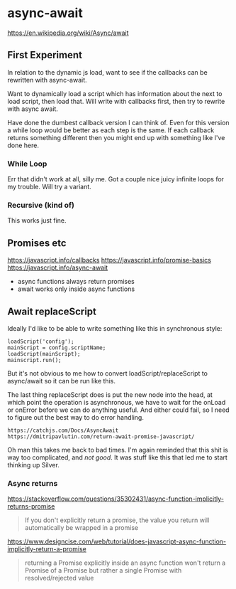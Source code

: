 async-await
===========

https://en.wikipedia.org/wiki/Async/await




First Experiment
----------------
In relation to the dynamic js load, want to see if the callbacks can be rewritten with async-await.

Want to dynamically load a script which has information about the next to load script, then load that.
Will write with callbacks first, then try to rewrite with async await.

Have done the dumbest callback version I can think of.
Even for this version a while loop would be better as each step is the same.
If each callback returns something different then you might end up with something like I've done here.

### While Loop
Err that didn't work at all, silly me. Got a couple nice juicy infinite loops for my trouble.
Will try a variant.

### Recursive (kind of)
This works just fine.


Promises etc
------------
https://javascript.info/callbacks
https://javascript.info/promise-basics
https://javascript.info/async-await


* async functions always return promises
* await works only inside async functions




Await replaceScript
-------------------

Ideally I'd like to be able to write something like this in synchronous style:

	loadScript('config');
	mainScript = config.scriptName;
	loadScript(mainScript);
	mainscript.run();

But it's not obvious to me how to convert loadScript/replaceScript to async/await so it can be run like this.

The last thing replaceScript does is put the new node into the head, at which point the operation is asynchronous, we have to wait for the onLoad or onError before we can do anything useful.
And either could fail, so I need to figure out the best way to do error handling.

	https://catchjs.com/Docs/AsyncAwait
	https://dmitripavlutin.com/return-await-promise-javascript/

Oh man this takes me back to bad times. I'm again reminded that this shit is way too complicated, and *not good*.
It was stuff like this that led me to start thinking up Silver.


### Async returns

https://stackoverflow.com/questions/35302431/async-function-implicitly-returns-promise

> If you don't explicitly return a promise, the value you return will automatically be wrapped in a promise

https://www.designcise.com/web/tutorial/does-javascript-async-function-implicitly-return-a-promise

> returning a Promise explicitly inside an async function won't return a Promise of a Promise but rather a single Promise with resolved/rejected value

